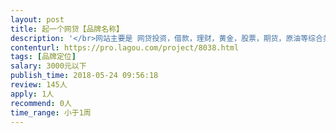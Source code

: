 ```yaml
---                
layout: post       
title: 起一个网贷【品牌名称】           
description: '</br>网站主要是 网贷投资，借款，理财，黄金，股票，期货，原油等综合类资讯门户。</br>名称要求：2-4个字 如：网贷之家，网贷天眼，融360，希财，团贷网，</br>网站名称要在百度/360/搜狗、微信公众号、APP搜索不到。</br>'     
contenturl: https://pro.lagou.com/project/8038.html      
tags: [品牌定位]            
salary: 3000元以下          
publish_time: 2018-05-24 09:56:18         
review: 145人                   
apply: 1人                   
recommend: 0人                   
time_range: 小于1周              
---                 
```

